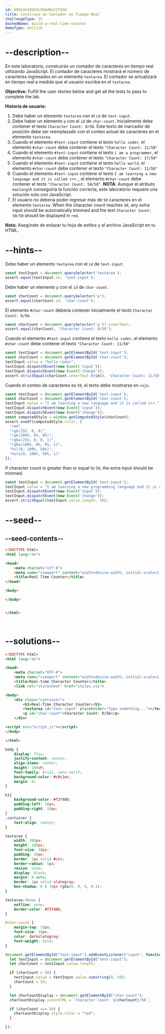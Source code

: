 ```yaml
---
id: 66bb3e20d3dc5b6d0a21f5dd
title: Construye un Contador en Tiempo Real
challengeType: 25
dashedName: build-a-real-time-counter
demoType: onClick
---
```


# --description--

En este laboratorio, construirás un contador de caracteres en tiempo real utilizando JavaScript. El contador de caracteres mostrará el número de caracteres ingresados en un elemento `textarea`. El contador se actualizará en tiempo real a medida que el usuario escriba en el `textarea`.

**Objective:** Fulfill the user stories below and get all the tests to pass to complete the lab.

**Historia de usuario:**

1. Debe haber un elemento `textarea` con el `id` de `text-input`.
2. Debe haber un elemento `p` con el `id` de `char-count`. Inicialmente debe contener el texto `Character Count: 0/50`. Este texto de marcador de posición debe ser reemplazado con el conteo actual de caracteres en el elemento `textarea`.
3. Cuando el elemento `#text-input` contiene el texto `hello coder`, el elemento `#char-count` debe contener el texto `"Character Count: 11/50"`
4. Cuando el elemento `#text-input` contiene el texto `i am a programmer`, el elemento `#char-count` debe contener el texto `"Character Count: 17/50"`
5. Cuando el elemento `#text-input` contiene el texto `hello world`, el elemento `#char-count` debe contener el texto `"Character Count: 11/50"`
6. Cuando el elemento `#text-input` contiene el texto `I am learning a new language and it is called c++.`, el elemento `#char-count` debe contener el texto `"Character Count: 50/50"`. **NOTA**: Aunque el atributo `maxlength` conseguiría la función correcta, este laboratorio requiere una solución solo con JavaScript.
7. El usuario no debería poder ingresar más de `50` caracteres en el elemento `textarea`. When the character count reaches `50`, any extra input should be automatically trimmed and the text `Character Count: 50/50` should be displayed in `red`.

**Nota:** Asegúrate de enlazar tu hoja de estilos y el archivo JavaScript en tu HTML.

# --hints--

Debe haber un elemento `textarea` con el `id` de `text-input`.

```js
const textInput = document.querySelector('textarea');
assert.equal(textInput.id, 'text-input');
```

Debe haber un elemento `p` con el `id` de `char-count`.

```js
const charCount = document.querySelector('p');
assert.equal(charCount.id, 'char-count');
```

El elemento `#char-count` debería contener inicialmente el texto `Character Count: 0/50`.

```js
const charCount = document.querySelector('p')?.innerText;
assert.equal(charCount, 'Character Count: 0/50');
```

Cuando el elemento `#text-input` contiene el texto `hello coder`, el elemento `#char-count` debe contener el texto `"Character Count: 11/50"`

```js
const textInput = document.getElementById('text-input');
const charCount = document.getElementById('char-count');
textInput.value = "hello coder";
textInput.dispatchEvent(new Event('input'));
textInput.dispatchEvent(new Event('change'));
assert.strictEqual(charCount.innerText.trim(), 'Character Count: 11/50');
```

Cuando el conteo de caracteres es `50`, el texto debe mostrarse en `rojo`.

```js
const textInput = document.getElementById('text-input');
const charCount = document.getElementById('char-count');
textInput.value = "I am learning a new language and it is called c++.";
textInput.dispatchEvent(new Event('input'));
textInput.dispatchEvent(new Event('change'));
const computedStyle = window.getComputedStyle(charCount);
assert.oneOf(computedStyle.color, [
  "red",
  "rgb(255, 0, 0)",
  "rgb(100%, 0%, 0%)",
  "rgba(255, 0, 0, 1)",
  "rgba(100%, 0%, 0%, 1)",
  "hsl(0, 100%, 50%)",
  "hsla(0, 100%, 50%, 1)"
]);
```

If character count is greater than or equal to `50`, the extra input should be trimmed.

```js
const textInput = document.getElementById('text-input');
textInput.value = "I am learning a new programming language and it is called c++.";
textInput.dispatchEvent(new Event('input'));
textInput.dispatchEvent(new Event('change'));
assert.strictEqual(textInput.value.length, 50);
```

# --seed--

## --seed-contents--

```html
<!DOCTYPE html>
<html lang="en">

<head>
    <meta charset="utf-8">
    <meta name="viewport" content="width=device-width, initial-scale=1.0">
    <title>Real Time Counter</title>
</head>

<body>

</body>


</html>
```

```css

```

```js

```

# --solutions--

```html
<!DOCTYPE html>
<html lang="en">

<head>
    <meta charset="UTF-8">
    <meta name="viewport" content="width=device-width, initial-scale=1.0">
    <title>Real-time Character Counter</title>
    <link rel="stylesheet" href="styles.css">

<body>
    <div class="container">
        <h1>Real-Time Character Counter</h1>
        <textarea id="text-input" placeholder="Type something..."></textarea>
        <p id="char-count">Character Count: 0/50</p>
    </div>

<script src="script.js"></script>
</body>

</html>
```

```css
body {
    display: flex;
    justify-content: center;
    align-items: center;
    height: 100vh;
    font-family: Arial, sans-serif;
    background-color: #c0c1ec;
    margin: 0;
}

h1{
    background-color: #f2f48b;
    padding-left: 10px;
    padding-right: 10px;
}
.container {
    text-align: center;
}

textarea {
    width: 300px;
    height: 100px;
    font-size: 18px;
    padding: 10px;
    border: 1px solid #ccc;
    border-radius: 5px;
    resize: none;
    display: block;
    margin: 0 auto;
    border: 1px solid slategray;
    box-shadow: 0 0 10px rgba(0, 0, 0, 0.1);
}

textarea:focus {
    outline: none;
    border-color: #f2f48b;
}

#char-count {
    margin-top: 10px;
    font-size: 18px;
    color: darkslategray;
    font-weight: bold;
}
```

```js
document.getElementById("text-input").addEventListener("input", function () {
  let textInput = document.getElementById("text-input");
  let charCount = textInput.value.length;

  if (charCount > 50) {
    textInput.value = textInput.value.substring(0, 50);
    charCount = 50;
  }

  let charCountDisplay = document.getElementById("char-count");
  charCountDisplay.innerHTML = `Character Count: ${charCount}/50`;

  if (charCount === 50) {
    charCountDisplay.style.color = "red";
  } 

});
```
